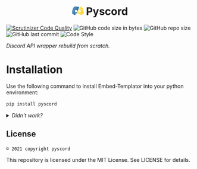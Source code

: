 <center>
    <h1><img src="img/icon.png" height="24px" alt="Pyscord Logo"> Pyscord</h1>
</center>

<!-- 
![PyPI - Downloads](https://img.shields.io/pypi/dm/pyscord)
[![PyPI - Downloads](https://img.shields.io/badge/dynamic/json?label=downloads&query=%24.total_downloads&url=https%3A%2F%2Fapi.pepy.tech%2Fapi%2Fprojects%2Fpyscord)](https://pypi.org/project/pyscord/)
![PyPI](https://img.shields.io/pypi/v/pyscord)
![PyPI - Format](https://img.shields.io/pypi/format/Embed-Templator)
![PyPI - Python Version](https://img.shields.io/pypi/pyversions/Embed-Templator)
-->

[![Scrutinizer Code Quality](https://scrutinizer-ci.com/g/Pyscord/Pyscord/badges/quality-score.png?b=main)](https://scrutinizer-ci.com/g/Pyscord/Pyscord/?branch=main)
![GitHub code size in bytes](https://img.shields.io/github/languages/code-size/Sigmanificient/Embed-Templator)
![GitHub repo size](https://img.shields.io/github/repo-size/Sigmanificient/Embed-Templator)
![GitHub last commit](https://img.shields.io/github/last-commit/Sigmanificient/Embed-Templator)
![Code Style](https://img.shields.io/badge/code%20style-pep8-green)

*Discord API wrapper rebuild from scratch.*


# Installation

Use the following command to install Embed-Templator into your python environment:
```bash
pip install pyscord
```

<details>
	<summary>
		<i>Didn't work?</i>
	</summary>

Depending on your python installation, you might need to use one of the following.

*pip isn't in the path but python is*
```sh
python -m pip install pyscord
```

*Unix system can use pip3/python3 command*
```sh
python3 -m pip install pyscord
```

```sh
pip3 install pyscord
```

*python isn't in the path*
```sh
path/to/python.exe -m pip install pyscord
```

*Using multiple python versions*
```sh
py -m pip install pyscord
```
</details>


## License

`© 2021 copyright pyscord`

This repository is licensed under the MIT License.
See LICENSE for details.
